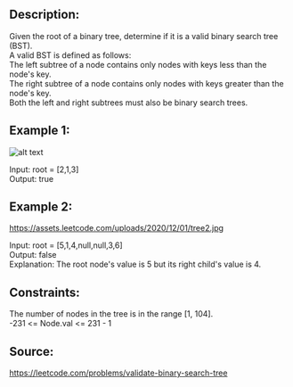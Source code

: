 ## Description:

Given the root of a binary tree, determine if it is a valid binary search tree (BST).  
A valid BST is defined as follows:  
The left subtree of a node contains only nodes with keys less than the node's key.  
The right subtree of a node contains only nodes with keys greater than the node's key.  
Both the left and right subtrees must also be binary search trees.

## Example 1:

![alt text](https://assets.leetcode.com/uploads/2020/12/01/tree1.jpg)

Input: root = [2,1,3]  
Output: true

## Example 2:

https://assets.leetcode.com/uploads/2020/12/01/tree2.jpg

Input: root = [5,1,4,null,null,3,6]  
Output: false  
Explanation: The root node's value is 5 but its right child's value is 4.

## Constraints:

The number of nodes in the tree is in the range [1, 104].  
-231 <= Node.val <= 231 - 1

## Source:

https://leetcode.com/problems/validate-binary-search-tree
